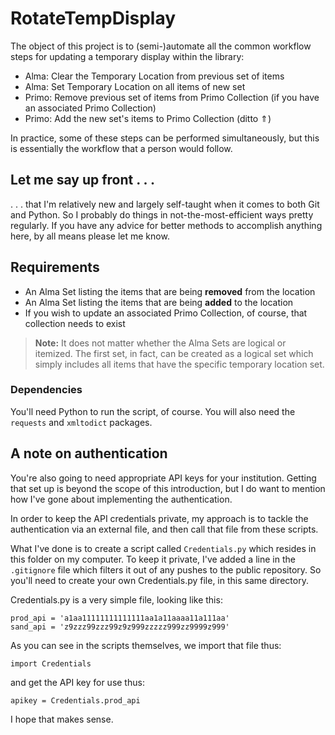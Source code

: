 # RotateTempDisplay

The object of this project is to (semi-)automate all the common workflow steps for updating a temporary display within the library:
- Alma: Clear the Temporary Location from previous set of items
- Alma: Set Temporary Location on all items of new set
- Primo: Remove previous set of items from Primo Collection (if you have an associated Primo Collection)
- Primo: Add the new set's items to Primo Collection (ditto ⇑)

In practice, some of these steps can be performed simultaneously, but this is essentially the workflow that a person would follow.

## **Let me say up front . . .**
. . . that I'm relatively new and largely self-taught when it comes to both Git and Python. So I probably do things in not-the-most-efficient ways pretty regularly. If you have any advice for better methods to accomplish anything here, by all means please let me know.

## **Requirements**

- An Alma Set listing the items that are being **removed** from the location
- An Alma Set listing the items that are being **added** to the location
- If you wish to update an associated Primo Collection, of course, that collection needs to exist

> **Note:** It does not matter whether the Alma Sets are logical or itemized. The first set, in fact, can be created as a logical set which simply includes all items that have the specific temporary location set.

### **Dependencies**
You'll need Python to run the script, of course. You will also need the `requests` and `xmltodict` packages.

## **A note on authentication**
You're also going to need appropriate API keys for your institution. Getting that set up is beyond the scope of this introduction, but I do want to mention how I've gone about implementing the authentication.

In order to keep the API credentials private, my approach is to tackle the authentication via an external file, and then call that file from these scripts.

What I've done is to create a script called `Credentials.py` which resides in this folder on my computer. To keep it private, I've added a line in the `.gitignore` file which filters it out of any pushes to the public repository. So you'll need to create your own Credentials.py file, in this same directory.

Credentials.py is a very simple file, looking like this:

    prod_api = 'a1aa11111111111111aa1a11aaaa11a111aa'
    sand_api = 'z9zzz99zzz99z9z999zzzzz999zz9999z999'

As you can see in the scripts themselves, we import that file thus:

    import Credentials

and get the API key for use thus:

    apikey = Credentials.prod_api

I hope that makes sense.
